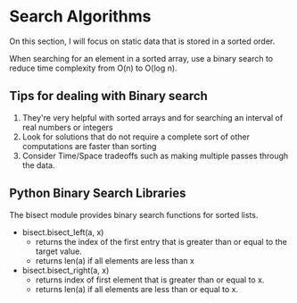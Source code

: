 # Search Algorithms #

On this section, I will focus on static data that is stored in a sorted order.

When searching for an element in a sorted array, use a binary search to reduce time complexity from O(n) to O(log n).

## Tips for dealing with Binary search ##
1. They're very helpful with sorted arrays and for searching an interval of real numbers or integers
2. Look for solutions that do not require a complete sort of other computations are faster than sorting
3. Consider Time/Space tradeoffs such as making multiple passes through the data.

## Python Binary Search Libraries ##
The bisect module provides binary search functions for sorted lists.
- bisect.bisect_left(a, x)
  - returns the index of the first entry that is greater than or equal to the target value.
  - returns len(a) if all elements are less than x
- bisect.bisect_right(a, x)
  - returns index of first element that is greater than or equal to x.
  - returns len(a) if all elements are less than or equal to x.
